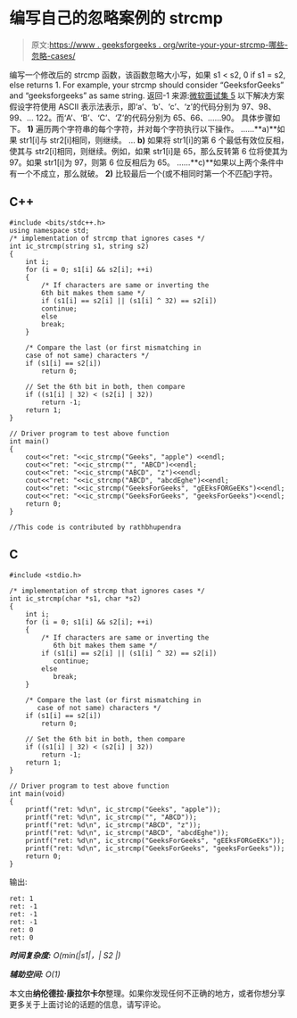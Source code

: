 # 编写自己的忽略案例的 strcmp

> 原文:[https://www . geeksforgeeks . org/write-your-your-strcmp-哪些-忽略-cases/](https://www.geeksforgeeks.org/write-your-own-strcmp-which-ignores-cases/)

编写一个修改后的 strcmp 函数，该函数忽略大小写，如果 s1 < s2, 0 if s1 = s2, else returns 1\. For example, your strcmp should consider “GeeksforGeeks” and “geeksforgeeks” as same string.
返回-1 来源:[微软面试集 5](https://www.geeksforgeeks.org/microsoft-interview-set-5/)
以下解决方案假设字符使用 ASCII 表示法表示，即‘a’、‘b’、‘c’、‘z’的代码分别为 97、98、99、… 122。而‘A’、‘B’、‘C’、‘Z’的代码分别为 65、66、……90。
具体步骤如下。
**1)** 遍历两个字符串的每个字符，并对每个字符执行以下操作。
……**a)**如果 str1[i]与 str2[i]相同，则继续。
… **b)** 如果将 str1[i]的第 6 个最低有效位反相，使其与 str2[i]相同，则继续。例如，如果 str1[i]是 65，那么反转第 6 位将使其为 97。如果 str1[i]为 97，则第 6 位反相后为 65。
……**c)**如果以上两个条件中有一个不成立，那么就破。
**2)** 比较最后一个(或不相同时第一个不匹配)字符。

## C++

```
#include <bits/stdc++.h>
using namespace std;
/* implementation of strcmp that ignores cases */
int ic_strcmp(string s1, string s2)
{
    int i;
    for (i = 0; s1[i] && s2[i]; ++i)
    {
        /* If characters are same or inverting the
        6th bit makes them same */
        if (s1[i] == s2[i] || (s1[i] ^ 32) == s2[i])
        continue;
        else
        break;
    }

    /* Compare the last (or first mismatching in
    case of not same) characters */
    if (s1[i] == s2[i])
        return 0;

    // Set the 6th bit in both, then compare
    if ((s1[i] | 32) < (s2[i] | 32))
        return -1;
    return 1;
}

// Driver program to test above function
int main()
{
    cout<<"ret: "<<ic_strcmp("Geeks", "apple") <<endl;
    cout<<"ret: "<<ic_strcmp("", "ABCD")<<endl;
    cout<<"ret: "<<ic_strcmp("ABCD", "z")<<endl;
    cout<<"ret: "<<ic_strcmp("ABCD", "abcdEghe")<<endl;
    cout<<"ret: "<<ic_strcmp("GeeksForGeeks", "gEEksFORGeEKs")<<endl;
    cout<<"ret: "<<ic_strcmp("GeeksForGeeks", "geeksForGeeks")<<endl;
    return 0;
}

//This code is contributed by rathbhupendra
```

## C

```
#include <stdio.h>

/* implementation of strcmp that ignores cases */
int ic_strcmp(char *s1, char *s2)
{
    int i;
    for (i = 0; s1[i] && s2[i]; ++i)
    {
        /* If characters are same or inverting the
           6th bit makes them same */
        if (s1[i] == s2[i] || (s1[i] ^ 32) == s2[i])
           continue;
        else
           break;
    }

    /* Compare the last (or first mismatching in
       case of not same) characters */
    if (s1[i] == s2[i])
        return 0;

    // Set the 6th bit in both, then compare
    if ((s1[i] | 32) < (s2[i] | 32))
        return -1;
    return 1;
}

// Driver program to test above function
int main(void)
{
    printf("ret: %d\n", ic_strcmp("Geeks", "apple"));
    printf("ret: %d\n", ic_strcmp("", "ABCD"));
    printf("ret: %d\n", ic_strcmp("ABCD", "z"));
    printf("ret: %d\n", ic_strcmp("ABCD", "abcdEghe"));
    printf("ret: %d\n", ic_strcmp("GeeksForGeeks", "gEEksFORGeEKs"));
    printf("ret: %d\n", ic_strcmp("GeeksForGeeks", "geeksForGeeks"));
    return 0;
}
```

输出:

```
ret: 1
ret: -1
ret: -1
ret: -1
ret: 0
ret: 0
```

***时间复杂度:** O(min(|s1|，| S2 |)*

***辅助空间:** O(1)*

本文由**纳伦德拉·康拉尔卡尔**整理。如果你发现任何不正确的地方，或者你想分享更多关于上面讨论的话题的信息，请写评论。